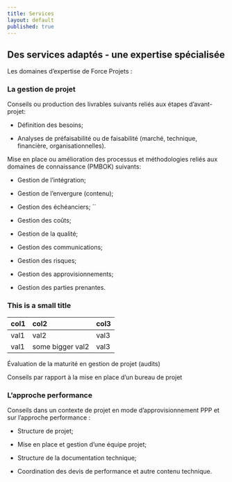 ```yaml
---
title: Services
layout: default
published: true
---
```


## Des services adaptés - une expertise spécialisée

Les domaines d’expertise de Force Projets :

### La gestion de projet
Conseils ou production des livrables suivants reliés aux étapes d’avant-projet:

- Définition des besoins;

- Analyses de préfaisabilité ou de faisabilité (marché, technique, financière, organisationnelles).

Mise en place ou amélioration des processus et méthodologies reliés aux domaines de connaissance (PMBOK) suivants:

- Gestion de l’intégration;

- Gestion de l’envergure (contenu);

- Gestion des échéanciers;
``
- Gestion des coûts;

- Gestion de la qualité;

- Gestion des communications;

- Gestion des risques;

- Gestion des approvisionnements;

- Gestion des parties prenantes.

### This is a small title

 col1 | col2 | col3 
 ------ | :------ | ------ 
 val1 | val2  | val3 
 val1 | some bigger val2 | val3 


Évaluation de la maturité en gestion de projet  (audits)

Conseils par rapport à la mise en place d’un bureau de projet
 
### L’approche performance

Conseils dans un contexte de projet en mode d’approvisionnement PPP et sur l’approche performance :

- Structure de projet;

- Mise en place et gestion d’une équipe projet;

- Structure de la documentation technique; 

- Coordination des devis de performance et autre contenu technique.